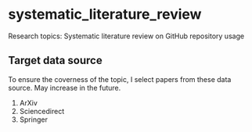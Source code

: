 # systematic_literature_review
Research topics: Systematic literature review on GitHub repository usage

## Target data source
To ensure the coverness of the topic, I select papers from these data source. May increase in the future.
1. ArXiv
2. Sciencedirect
3. Springer

